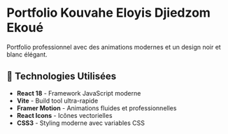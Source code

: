 # Portfolio Kouvahe Eloyis Djiedzom Ekoué

Portfolio professionnel avec des animations modernes et un design noir et blanc élégant.

## 🚀 Technologies Utilisées

- **React 18** - Framework JavaScript moderne
- **Vite** - Build tool ultra-rapide
- **Framer Motion** - Animations fluides et professionnelles
- **React Icons** - Icônes vectorielles
- **CSS3** - Styling moderne avec variables CSS

